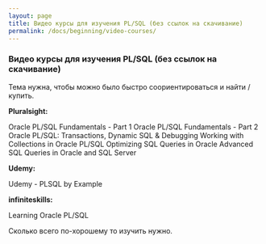 ```yaml
---
layout: page
title: Видео курсы для изучения PL/SQL (без ссылок на скачивание)
permalink: /docs/beginning/video-courses/
---
```


### Видео курсы для изучения PL/SQL (без ссылок на скачивание)

Тема нужна, чтобы можно было быстро соориентироваться и найти / купить.


**Pluralsight:**

Oracle PL/SQL Fundamentals - Part 1
Oracle PL/SQL Fundamentals - Part 2
Oracle PL/SQL: Transactions, Dynamic SQL & Debugging
Working with Collections in Oracle PL/SQL
Optimizing SQL Queries in Oracle
Advanced SQL Queries in Oracle and SQL Server

**Udemy:**

Udemy - PLSQL by Example

**infiniteskills:**

Learning Oracle PL/SQL


Сколько всего по-хорошему то изучить нужно.
